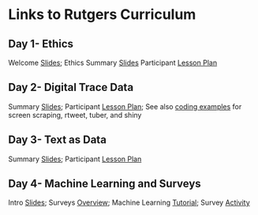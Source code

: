 # Links to Rutgers Curriculum


## Day 1- Ethics
Welcome [Slides](https://docs.google.com/presentation/d/1cbgMv9rj778X-U0R1M4st-MYEf0UK5A9NA61ytNLk0Y/edit?usp=sharing); Ethics Summary [Slides](https://docs.google.com/presentation/d/1ZTszDTgw-ySFoWuDWnMYhpmF_Ncn9yxlo1RMzi1V_EQ/edit?usp=sharing)
Participant [Lesson Plan](https://docs.google.com/document/d/1WKAbKqmgKTMndPkTWb3KlstPfHItxnNTM5BRWe5c4yM/edit?usp=sharing)

## Day 2- Digital Trace Data
Summary [Slides](https://docs.google.com/presentation/d/1thXlkDgBd_MptJD8AGq8C2rI0lkU6V5O4oJ66JLUtBY/edit?usp=sharing); Participant [Lesson Plan](https://docs.google.com/document/d/1AIe8RawYsu02SeByzslayjdWO69-bi45yxZBbXLrAtw/edit?usp=sharing); 
See also [coding examples](https://drive.google.com/drive/folders/1qLE91Upx8whd9GFJ6PcCj405bLYrnEw0?usp=sharing) for screen scraping, rtweet, tuber, and shiny 

## Day 3- Text as Data
Summary [Slides](https://docs.google.com/presentation/d/1rLe9LYK8wq-DsME3BtU2qDutEVWXeEIn9Bd_yjetwlU/edit?usp=sharing); 
Participant [Lesson Plan](https://docs.google.com/document/d/1SMCulQDz36mXIKA8dz3sStuGpXrgPsZ2IEE8i4TApUo/edit?usp=sharing)

## Day 4- Machine Learning and Surveys
Intro [Slides](https://docs.google.com/presentation/d/1VHZbCX3h3SHTYUEJlDYOde2NE5Ic0MTe2E-9-m0LYxM/edit?usp=sharing); Surveys [Overview](https://docs.google.com/presentation/d/1wPISO1r3Y81VfkoWXomH1v5FIMjkTQ4Y6VIByvs6sNQ/edit?usp=sharing); Machine Learning [Tutorial](https://drive.google.com/drive/folders/1T7mtuLAg4u345IKaVzQ98makW6t4XPlg?usp=sharing); Survey [Activity](https://docs.google.com/document/d/1Za8MmLW__T_FostV0NSUzQ6PEFR0d1PvigRKJxxcOiQ/edit?usp=sharing)
